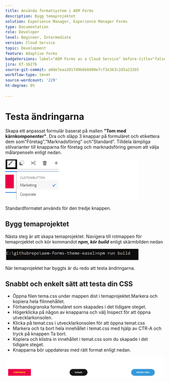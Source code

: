 ```yaml
---
title: Använda formatsystem i AEM Forms
description: Bygg temaprojektet
solution: Experience Manager, Experience Manager Forms
type: Documentation
role: Developer
level: Beginner, Intermediate
version: Cloud Service
topic: Development
feature: Adaptive Forms
badgeVersions: label="AEM Forms as a Cloud Service" before-title="false"
jira: KT-16276
source-git-commit: a0de7eaa391749b6b0d90e7cf3e363c2d5a232b5
workflow-type: tm+mt
source-wordcount: '229'
ht-degree: 0%

---
```



# Testa ändringarna

Skapa ett anpassat formulär baserat på mallen **&quot;Tom med kärnkomponenter&quot;**. Dra och släpp 3 knappar på formuläret och etikettera dem som&quot;Företag&quot;,&quot;Marknadsföring&quot; och&quot;Standard&quot;.
Tilldela lämpliga stilvarianter till knapparna för företag och marknadsföring genom att välja målarpenseln enligt nedan.

![format](assets/marketing-variation.png)

Standardformatet används för den tredje knappen.

## Bygg temaprojektet

Nästa steg är att skapa temaprojektet. Navigera till rotmappen för temaprojektet och kör kommandot _**npm, kör build**_ enligt skärmbilden nedan

![build-theme](assets/build-theme.png)

När temaprojektet har byggts är du redo att testa ändringarna.

## Snabbt och enkelt sätt att testa din CSS

* Öppna filen tema.css under mappen dist i temaprojektet.Markera och kopiera hela filinnehållet.
* Förhandsgranska formuläret som skapades i det tidigare steget.
* Högerklicka på någon av knapparna och välj Inspect för att öppna utvecklarkonsolen.
* Klicka på temat.css i utvecklarkonsolen för att öppna temat.css
* Markera och ta bort hela innehållet i temat.css med hjälp av CTR-A och tryck på knappen Ta bort.
* Kopiera och klistra in innehållet i temat.css som du skapade i det tidigare steget.
* Knapparna bör uppdateras med rätt format enligt nedan.

![final-buttons](assets/final-state-buttons.png)

